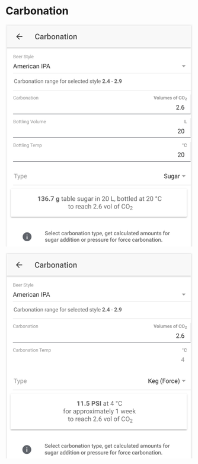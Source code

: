 # Carbonation

![Calculate sugar amount when carbonating with sugar](../.gitbook/assets/image%20%2816%29.png)

![Calculate carbonation preassure when force carbonating](../.gitbook/assets/image%20%2835%29.png)

